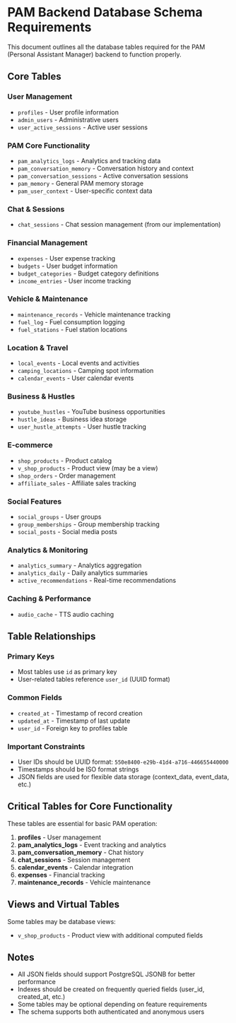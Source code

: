 # PAM Backend Database Schema Requirements

This document outlines all the database tables required for the PAM (Personal Assistant Manager) backend to function properly.

## Core Tables

### User Management
- `profiles` - User profile information
- `admin_users` - Administrative users
- `user_active_sessions` - Active user sessions

### PAM Core Functionality  
- `pam_analytics_logs` - Analytics and tracking data
- `pam_conversation_memory` - Conversation history and context
- `pam_conversation_sessions` - Active conversation sessions
- `pam_memory` - General PAM memory storage
- `pam_user_context` - User-specific context data

### Chat & Sessions
- `chat_sessions` - Chat session management (from our implementation)

### Financial Management
- `expenses` - User expense tracking
- `budgets` - User budget information
- `budget_categories` - Budget category definitions
- `income_entries` - User income tracking

### Vehicle & Maintenance
- `maintenance_records` - Vehicle maintenance tracking
- `fuel_log` - Fuel consumption logging
- `fuel_stations` - Fuel station locations

### Location & Travel
- `local_events` - Local events and activities
- `camping_locations` - Camping spot information
- `calendar_events` - User calendar events

### Business & Hustles
- `youtube_hustles` - YouTube business opportunities
- `hustle_ideas` - Business idea storage
- `user_hustle_attempts` - User hustle tracking

### E-commerce
- `shop_products` - Product catalog
- `v_shop_products` - Product view (may be a view)
- `shop_orders` - Order management
- `affiliate_sales` - Affiliate sales tracking

### Social Features
- `social_groups` - User groups
- `group_memberships` - Group membership tracking
- `social_posts` - Social media posts

### Analytics & Monitoring
- `analytics_summary` - Analytics aggregation
- `analytics_daily` - Daily analytics summaries
- `active_recommendations` - Real-time recommendations

### Caching & Performance
- `audio_cache` - TTS audio caching

## Table Relationships

### Primary Keys
- Most tables use `id` as primary key
- User-related tables reference `user_id` (UUID format)

### Common Fields
- `created_at` - Timestamp of record creation
- `updated_at` - Timestamp of last update
- `user_id` - Foreign key to profiles table

### Important Constraints
- User IDs should be UUID format: `550e8400-e29b-41d4-a716-446655440000`
- Timestamps should be ISO format strings
- JSON fields are used for flexible data storage (context_data, event_data, etc.)

## Critical Tables for Core Functionality

These tables are essential for basic PAM operation:

1. **profiles** - User management
2. **pam_analytics_logs** - Event tracking and analytics
3. **pam_conversation_memory** - Chat history
4. **chat_sessions** - Session management
5. **calendar_events** - Calendar integration
6. **expenses** - Financial tracking
7. **maintenance_records** - Vehicle maintenance

## Views and Virtual Tables

Some tables may be database views:
- `v_shop_products` - Product view with additional computed fields

## Notes

- All JSON fields should support PostgreSQL JSONB for better performance
- Indexes should be created on frequently queried fields (user_id, created_at, etc.)
- Some tables may be optional depending on feature requirements
- The schema supports both authenticated and anonymous users